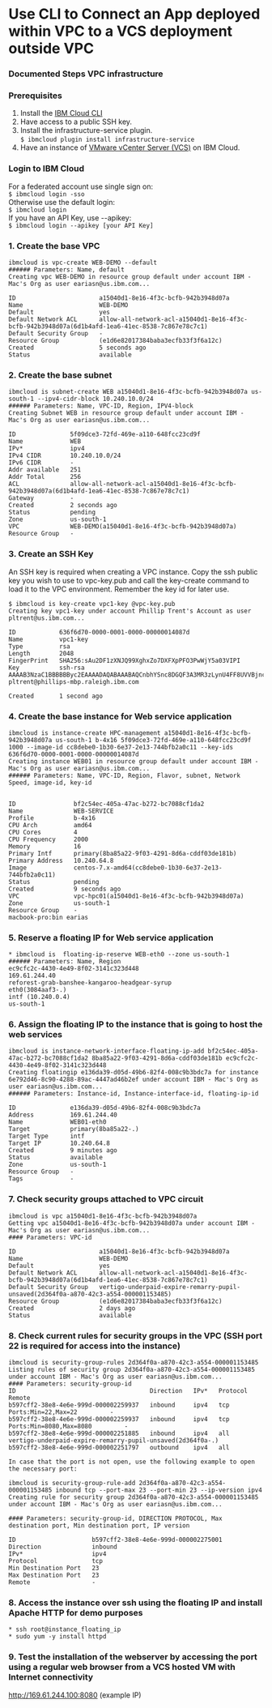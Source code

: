 # Use CLI to Connect an App deployed within VPC to a VCS deployment outside VPC

### Documented Steps VPC infrastructure

### Prerequisites

1. Install the [IBM Cloud CLI](https://cloud.ibm.com/docs/cli?topic=cloud-cli-getting-started)
2. Have access to a public SSH key.
3. Install the infrastructure-service plugin.  
   `$ ibmcloud plugin install infrastructure-service`
4. Have an instance of [VMware vCenter Server (VCS)](https://cloud.ibm.com/docs/services/vmwaresolutions?topic=vmware-solutions-vc_vcenterserveroverview) on IBM Cloud.

### Login to IBM Cloud

For a federated account use single sign on:  
   `$ ibmcloud login -sso`  
Otherwise use the default login:  
   `$ ibmcloud login`  
If you have an API Key, use --apikey:  
   `$ ibmcloud login --apikey [your API Key]`  

### 1. Create the base VPC
```
ibmcloud is vpc-create WEB-DEMO --default
###### Parameters: Name, default
Creating vpc WEB-DEMO in resource group default under account IBM - Mac's Org as user eariasn@us.ibm.com...
                            
ID                       a15040d1-8e16-4f3c-bcfb-942b3948d07a   
Name                     WEB-DEMO   
Default                  yes   
Default Network ACL      allow-all-network-acl-a15040d1-8e16-4f3c-bcfb-942b3948d07a(6d1b4afd-1ea6-41ec-8538-7c867e78c7c1)   
Default Security Group   -   
Resource Group           (e1d6e82017384baba3ecfb33f3f6a12c)   
Created                  5 seconds ago   
Status                   available 
```
### 2. Create the base subnet
```
ibmcloud is subnet-create WEB a15040d1-8e16-4f3c-bcfb-942b3948d07a us-south-1 --ipv4-cidr-block 10.240.10.0/24
###### Parameters: Name, VPC-ID, Region, IPV4-block
Creating Subnet WEB in resource group default under account IBM - Mac's Org as user eariasn@us.ibm.com...
                    
ID               5f09dce3-72fd-469e-a110-648fcc23cd9f   
Name             WEB   
IPv*             ipv4   
IPv4 CIDR        10.240.10.0/24   
IPv6 CIDR        -   
Addr available   251   
Addr Total       256   
ACL              allow-all-network-acl-a15040d1-8e16-4f3c-bcfb-942b3948d07a(6d1b4afd-1ea6-41ec-8538-7c867e78c7c1)   
Gateway          -   
Created          2 seconds ago   
Status           pending   
Zone             us-south-1   
VPC              WEB-DEMO(a15040d1-8e16-4f3c-bcfb-942b3948d07a)   
Resource Group   -  
```

### 3. Create an SSH Key

An SSH key is required when creating a VPC instance. Copy the ssh public key you wish to use to vpc-key.pub and call the key-create command to load it to the VPC environment. Remember the key id for later use.

```
$ ibmcloud is key-create vpc1-key @vpc-key.pub
Creating key vpc1-key under account Phillip Trent's Account as user pltrent@us.ibm.com...

ID            636f6d70-0000-0001-0000-00000014087d
Name          vpc1-key
Type          rsa
Length        2048
FingerPrint   SHA256:sAu2DF1zXNJQ99XghxZo7DXFXpPFO3PwWjY5a03VIPI
Key           ssh-rsa AAAAB3NzaC1BBBBBByc2EAAAADAQABAAABAQCnbhYSnc8DGQF3A3MR3zLynU4FF8UVVBjnctc3RTeNmWoRny4AJLpI06G9dlmC15QBzDMrNfy0srZnh/YMFlHcN5C73VbLdUJMj0QOqxYSPZgvKKKKrKlBn1WDjigOseO2/NmKIgk3d7lz/iEtkCNlNjNcRPWs3pPkh0NPxIMqsIwvxeWTVsv0OFktKAUA1uXvSFjx4JJRw7hy6tvgJVScbP2Mc2539pxGxiSAMNcqmHFWCQJhwIL2yHJiIcbZ33BDC1BbGg8XReCv0ZVmfXgSs+zuhJb9hDoVCElVDbzXaKs64zMREpy1NUzYQk4o9iahwLXp8gI8qOCzBx pltrent@phillips-mbp.raleigh.ibm.com

Created       1 second ago
```

### 4. Create the base instance for Web service application
```
ibmcloud is instance-create HPC-management a15040d1-8e16-4f3c-bcfb-942b3948d07a us-south-1 b-4x16 5f09dce3-72fd-469e-a110-648fcc23cd9f 1000 --image-id cc8debe0-1b30-6e37-2e13-744bfb2a0c11 --key-ids 636f6d70-0000-0001-0000-00000014087d
Creating instance WEB01 in resource group default under account IBM - Mac's Org as user eariasn@us.ibm.com...
###### Parameters: Name, VPC-ID, Region, Flavor, subnet, Network Speed, image-id, key-id

                     
ID                bf2c54ec-405a-47ac-b272-bc7088cf1da2   
Name              WEB-SERVICE   
Profile           b-4x16   
CPU Arch          amd64   
CPU Cores         4   
CPU Frequency     2000   
Memory            16   
Primary Intf      primary(8ba85a22-9f03-4291-8d6a-cddf03de181b)   
Primary Address   10.240.64.8   
Image             centos-7.x-amd64(cc8debe0-1b30-6e37-2e13-744bfb2a0c11)   
Status            pending   
Created           9 seconds ago   
VPC               vpc-hpc01(a15040d1-8e16-4f3c-bcfb-942b3948d07a)   
Zone              us-south-1   
Resource Group    -   
macbook-pro:bin earias
```
### 5. Reserve a floating IP for Web service application

```
* ibmcloud is  floating-ip-reserve WEB-eth0 --zone us-south-1
###### Parameters: Name, Region
ec9cfc2c-4430-4e49-8f02-3141c323d448   
169.61.244.40    
reforest-grab-banshee-kangaroo-headgear-syrup         
eth0(3084aaf3-.)                                                      
intf (10.240.0.4)
us-south-1 
```

### 6. Assign the floating IP to the instance that is going to host the web services
```
ibmcloud is instance-network-interface-floating-ip-add bf2c54ec-405a-47ac-b272-bc7088cf1da2 8ba85a22-9f03-4291-8d6a-cddf03de181b ec9cfc2c-4430-4e49-8f02-3141c323d448 
Creating floatingip e136da39-d05d-49b6-82f4-008c9b3bdc7a for instance 6e792d46-8c90-4288-89ac-4447ad46b2ef under account IBM - Mac's Org as user eariasn@us.ibm.com...
###### Parameters: Instance-id, Instance-interface-id, floating-ip-id

ID               e136da39-d05d-49b6-82f4-008c9b3bdc7a   
Address          169.61.244.40   
Name             WEB01-eth0   
Target           primary(8ba85a22-.)   
Target Type      intf   
Target IP        10.240.64.8   
Created          9 minutes ago   
Status           available   
Zone             us-south-1   
Resource Group   -   
Tags             -   

```

### 7. Check security groups attached to VPC circuit

```
ibmcloud is vpc a15040d1-8e16-4f3c-bcfb-942b3948d07a 
Getting vpc a15040d1-8e16-4f3c-bcfb-942b3948d07a under account IBM - Mac's Org as user eariasn@us.ibm.com...
#### Parameters: VPC-id
                            
ID                       a15040d1-8e16-4f3c-bcfb-942b3948d07a   
Name                     WEB-DEMO   
Default                  yes   
Default Network ACL      allow-all-network-acl-a15040d1-8e16-4f3c-bcfb-942b3948d07a(6d1b4afd-1ea6-41ec-8538-7c867e78c7c1)   
Default Security Group   vertigo-underpaid-expire-remarry-pupil-unsaved(2d364f0a-a870-42c3-a554-000001153485)   
Resource Group           (e1d6e82017384baba3ecfb33f3f6a12c)   
Created                  2 days ago   
Status                   available  
```

### 8. Check current rules for security groups in the VPC (SSH port 22 is required for access into the instance)
```
ibmcloud is security-group-rules 2d364f0a-a870-42c3-a554-000001153485
Listing rules of security group 2d364f0a-a870-42c3-a554-000001153485 under account IBM - Mac's Org as user eariasn@us.ibm.com...
#### Parameters: security-group-id
ID                                     Direction   IPv*   Protocol                      Remote   
b597cff2-38e8-4e6e-999d-000002259937   inbound     ipv4   tcp Ports:Min=22,Max=22         -      
b597cff2-38e8-4e6e-999d-000002259937   inbound     ipv4   tcp Ports:Min=8080,Max=8080         -      
b597cff2-38e8-4e6e-999d-000002251885   inbound     ipv4   all                           vertigo-underpaid-expire-remarry-pupil-unsaved(2d364f0a-.)   
b597cff2-38e8-4e6e-999d-000002251797   outbound    ipv4   all

In case that the port is not open, use the following example to open the necessary port:

ibmcloud is security-group-rule-add 2d364f0a-a870-42c3-a554-000001153485 inbound tcp --port-max 23 --port-min 23 --ip-version ipv4 
Creating rule for security group 2d364f0a-a870-42c3-a554-000001153485 under account IBM - Mac's Org as user eariasn@us.ibm.com...

#### Parameters: security-group-id, DIRECTION PROTOCOL, Max destination port, Min destination port, IP version
                          
ID                     b597cff2-38e8-4e6e-999d-000002275001   
Direction              inbound   
IPv*                   ipv4   
Protocol               tcp   
Min Destination Port   23   
Max Destination Port   23   
Remote                 -  

```

### 8. Access the instance over ssh using the floating IP and install Apache HTTP for demo purposes
```
* ssh root@instance_floating_ip
* sudo yum -y install httpd
```
### 9. Test the installation of the webserver by accessing the port using a regular web browser from a VCS hosted VM with Internet connectivity
http://169.61.244.100:8080 (example IP)